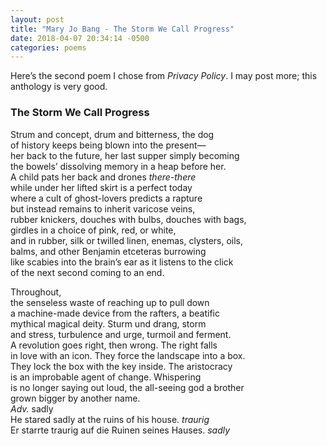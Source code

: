 ```yaml
---
layout: post
title: "Mary Jo Bang - The Storm We Call Progress"
date: 2018-04-07 20:34:14 -0500
categories: poems
---
```

Here’s the second poem I chose from _Privacy Policy_. I may post more; this anthology is very good. 

### The Storm We Call Progress

Strum and concept, drum and bitterness, the dog<br>
of history keeps being blown into the present—<br>
her back to the future, her last supper simply becoming<br>
the bowels’ dissolving memory in a heap before her.<br>
A child pats her back and drones _there-there_<br>
while under her lifted skirt is a perfect today<br>
where a cult of ghost-lovers predicts a rapture<br>
but instead remains to inherit varicose veins,<br>
rubber knickers, douches with bulbs, douches with bags,<br>
girdles in a choice of pink, red, or white,<br>
and in rubber, silk or twilled linen, enemas, clysters, oils,<br>
balms, and other Benjamin etceteras burrowing<br>
like scabies into the brain’s ear as it listens to the click<br>
of the next second coming to an end.<br>

Throughout,<br>
the senseless waste of reaching up to pull down<br>
a machine-made device from the rafters, a beatific<br>
mythical magical deity. Sturm und drang, storm<br>
and stress, turbulence and urge, turmoil and ferment.<br>
A revolution goes right, then wrong. The right falls<br>
in love with an icon. They force the landscape into a box.<br>
They lock the box with the key inside. The aristocracy<br>
is an improbable agent of change. Whispering<br>
is no longer saying out loud, the all-seeing god a brother<br>
grown bigger by another name.<br>
_Adv._ sadly<br>
He stared sadly at the ruins of his house. _traurig_<br>
Er starrte traurig auf die Ruinen seines Hauses. _sadly_<br>

